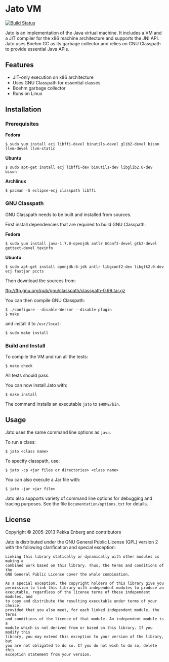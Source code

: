# Jato VM

[![Build Status](https://travis-ci.org/jatovm/jato.png?branch=master)](http://travis-ci.org/jatovm/jato)

Jato is an implementation of the Java virtual machine. It includes a VM and a
JIT compiler for the x86 machine architecture and supports the JNI API. Jato
uses Boehm GC as its garbage collector and relies on GNU Classpath to provide
essential Java APIs.

## Features

* JIT-only execution on x86 architecture
* Uses GNU Classpath for essential classes
* Boehm garbage collector
* Runs on Linux

## Installation

### Prerequisites

**Fedora**

```
$ sudo yum install ecj libffi-devel binutils-devel glib2-devel bison llvm-devel llvm-static
```

**Ubuntu**

```
$ sudo apt-get install ecj libffi-dev binutils-dev libglib2.0-dev bison
```

**Archlinux**

```
$ pacman -S eclipse-ecj classpath libffi
```

### GNU Classpath

GNU Classpath needs to be built and installed from sources.

First install dependencies that are required to build GNU Classpath:

**Fedora**

```
$ sudo yum install java-1.7.0-openjdk antlr GConf2-devel gtk2-devel gettext-devel texinfo
```

**Ubuntu**

```
$ sudo apt-get install openjdk-6-jdk antlr libgconf2-dev libgtk2.0-dev ecj fastjar pccts
```

Then download the sources from:

  ftp://ftp.gnu.org/pub/gnu/classpath/classpath-0.99.tar.gz

You can then compile GNU Classpath:

```
$ ./configure --disable-Werror --disable-plugin
$ make
```

and install it to ``/usr/local``:

```
$ sudo make install
```

### Build and Install

To compile the VM and run all the tests:

```
$ make check
```

All tests should pass.

You can now install Jato with:

```
$ make install
```

The command installs an executable ``jato`` to ``$HOME/bin``.

## Usage

Jato uses the same command line options as ``java``.

To run a class:

```
$ jato <class name>
```

To specify classpath, use:

```
$ jato -cp <jar files or directories> <class name>
```

You can also execute a Jar file with:

```
$ jato -jar <jar file>
```

Jato also supports variety of command line options for debugging and tracing
purposes. See the file ``Documentation/options.txt`` for details.

## License

Copyright © 2005-2013 Pekka Enberg and contributors

Jato is distributed under the GNU General Public License (GPL) version 2 with
the following clarification and special exception:

    Linking this library statically or dynamically with other modules is making a
    combined work based on this library. Thus, the terms and conditions of the
    GNU General Public License cover the whole combination.

    As a special exception, the copyright holders of this library give you
    permission to link this library with independent modules to produce an
    executable, regardless of the license terms of these independent modules, and
    to copy and distribute the resulting executable under terms of your choice,
    provided that you also meet, for each linked independent module, the terms
    and conditions of the license of that module. An independent module is a
    module which is not derived from or based on this library. If you modify this
    library, you may extend this exception to your version of the library, but
    you are not obligated to do so. If you do not wish to do so, delete this
    exception statement from your version.
